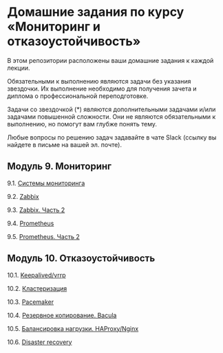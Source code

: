 # Домашние задания по курсу «Мониторинг и отказоустойчивость»

В этом репозитории расположены ваши домашние задания к каждой лекции. 

Обязательными к выполнению являются задачи без указания звездочки. Их выполнение необходимо для получения зачета и диплома о профессиональной переподготовке.

Задачи со звездочкой (*) являются дополнительными задачами и/или задачами повышенной сложности. Они не являются обязательными к выполнению, но помогут вам глубже понять тему.

Любые вопросы по решению задач задавайте в чате Slack (ссылку вы найдете в письме на вашей эл. почте).

## Модуль 9. Мониторинг

9.1. [Системы мониторинга](https://github.com/netology-code/srlb-homework/blob/main/9-01.md)

9.2. [Zabbix](https://github.com/netology-code/srlb-homework/blob/main/9-02.md)

9.3. [Zabbix. Часть 2](https://github.com/netology-code/srlb-homework/blob/main/9-03.md)

9.4. [Prometheus]()

9.5. [Prometheus. Часть 2]()


## Модуль 10. Отказоустойчивость

10.1. [Keepalived/vrrp]()

10.2. [Кластеризация]()

10.3. [Pacemaker]()

10.4. [Резервное копирование. Bacula]()

10.5. [Балансировка нагрузки. HAProxy/Nginx]()

10.6. [Disaster recovery]()
